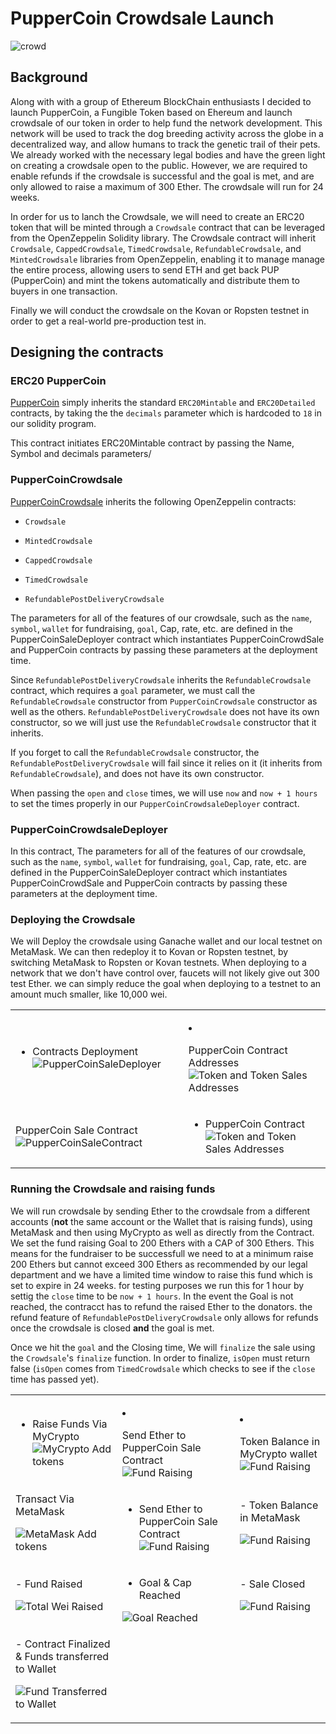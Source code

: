 # PupperCoin Crowdsale Launch 


![crowd](Images/crowd.png)

## Background

Along with with a group of Ethereum BlockChain enthusiasts I decided to launch PupperCoin, a Fungible Token based on Ehereum and launch crowdsale of our token in order to help fund the network development. This network will be used to track the dog breeding activity across the globe in a decentralized way, and allow humans to track the genetic trail of their pets. We already worked with the necessary legal bodies and have the green light on creating a crowdsale open to the public. However, we are required to enable refunds if the crowdsale is successful and the goal is met, and  are only allowed to raise a maximum of 300 Ether. The crowdsale will run for 24 weeks.

In order for us to lanch the Crowdsale, we will need to create an ERC20 token that will be minted through a `Crowdsale` contract that can be leveraged from the OpenZeppelin Solidity library. The Crowdsale contract will inherit `Crowdsale`, `CappedCrowdsale`, `TimedCrowdsale`, `RefundableCrowdsale`, and `MintedCrowdsale` libraries from OpenZeppelin, enabling it to manage manage the entire process, allowing users to send ETH and get back PUP (PupperCoin) and mint the tokens automatically and distribute them to buyers in one transaction. 

Finally we will conduct the crowdsale on the Kovan or Ropsten testnet in order to get a real-world pre-production test in.

## Designing the contracts

### ERC20 PupperCoin

[PupperCoin](PupperCoin.sol) simply inherits the  standard `ERC20Mintable` and `ERC20Detailed` contracts, by taking the  the `decimals` parameter which is hardcoded to `18` in our solidity program.

This contract initiates ERC20Mintable contract by passing the Name, Symbol and decimals parameters/

### PupperCoinCrowdsale

[PupperCoinCrowdsale](PupperCoinCrowdSale.sol) inherits the following OpenZeppelin contracts:

* `Crowdsale`

* `MintedCrowdsale`

* `CappedCrowdsale`

* `TimedCrowdsale`

* `RefundablePostDeliveryCrowdsale`

The parameters for all of the features of our crowdsale, such as the `name`, `symbol`, `wallet` for fundraising, `goal`, Cap, rate, etc. are defined in the PupperCoinSaleDeployer contract which instantiates PupperCoinCrowdSale and PupperCoin contracts by passing these parameters at the deployment time. 

Since `RefundablePostDeliveryCrowdsale` inherits the `RefundableCrowdsale` contract, which requires a `goal` parameter, we must call the `RefundableCrowdsale` constructor from  `PupperCoinCrowdsale` constructor as well as the others. `RefundablePostDeliveryCrowdsale` does not have its own constructor, so we will just use the `RefundableCrowdsale` constructor that it inherits.

If you forget to call the `RefundableCrowdsale` constructor, the `RefundablePostDeliveryCrowdsale` will fail since it relies on it (it inherits from `RefundableCrowdsale`), and does not have its own constructor.

When passing the `open` and `close` times, we will use `now` and `now + 1 hours` to set the times properly in our `PupperCoinCrowdsaleDeployer` contract.

### PupperCoinCrowdsaleDeployer

In this contract, The parameters for all of the features of our crowdsale, such as the `name`, `symbol`, `wallet` for fundraising, `goal`, Cap, rate, etc. are defined in the PupperCoinSaleDeployer contract which instantiates PupperCoinCrowdSale and PupperCoin contracts by passing these parameters at the deployment time. 


### Deploying the Crowdsale

We will Deploy the crowdsale using Ganache wallet and our local testnet on MetaMask. We can then redeploy it to Kovan or Ropsten testnet, by switching MetaMask to Ropsten or Kovan testnets. When deploying to a network that we don't have control over, faucets will not likely give out 300 test Ether. we can simply reduce the goal when deploying to a testnet to an amount much smaller, like 10,000 wei.

<table> <tr> <td>

- Contracts Deployment
![PupperCoinSaleDeployer](Images/deploy_deployer.PNG) </td> <td>

- PupperCoin Contract Addresses
![Token and Token Sales Addresses](Images/Deploy_Token_Sale_addresses.PNG) </td> </tr>

 <tr> <td>

PupperCoin Sale Contract
![PupperCoinSaleContract](Images/PupperCoinSale_contract.PNG) </td> <td>

- PupperCoin Contract 
![Token and Token Sales Addresses](Images/PupperCoin_contract.PNG) </td> </tr></table>

### Running the Crowdsale and raising funds

We will run crowdsale by sending Ether to the crowdsale from a different accounts (**not** the same account or the Wallet that is raising funds), using MetaMask and then using MyCrypto as well as directly from the Contract. 
We set the fund raising Goal to 200 Ethers with a CAP of 300 Ethers. This means for the fundraiser to be successfull we need to at a minimum raise 200 Ethers but cannot exceed 300 Ethers as recommended by our legal department and we have a limited time window to raise this fund which is set to expire in 24 weeks. for testing purposes we run this for 1 hour by settig the `close` time to be `now + 1 hours`. In the event the Goal is not reached, the contracct has to refund the raised Ether to the donators. the refund feature of `RefundablePostDeliveryCrowdsale` only allows for refunds once the crowdsale is closed **and** the goal is met.

Once we hit the `goal` and the Closing time, We will `finalize` the sale using the `Crowdsale`'s `finalize` function. In order to finalize, `isOpen` must return false (`isOpen` comes from `TimedCrowdsale` which checks to see if the `close` time has passed yet).

<table><tr> <td>

- Raise Funds Via MyCrypto
![MyCrypto Add tokens](Images/mycrypto_Balance.PNG) </td> <td>

- Send Ether to PupperCoin Sale Contract 
![Fund Raising](Images/mycrypto_Send_ether.PNG) </td> <td>

- Token Balance in MyCrypto wallet 
![Fund Raising](Images/mycrypto_token_Balance.PNG) </td> </tr>

<tr><td>
Transact Via MetaMask

![MetaMask Add tokens](Images/add_token_metamask.PNG) </td> <td>

- Send Ether to PupperCoin Sale Contract 
![Fund Raising](Images/send_Ether.PNG) 

</td> <td>
- Token Balance in MetaMask

![Fund Raising](Images/metamask_token_balance_4.PNG)
</td> </tr>

<tr><td>
- Fund Raised

![Total Wei Raised](Images/Wei_raised_closing.PNG) </td> <td>

- Goal & Cap Reached

![Goal Reached](Images/goal_reached.PNG) 

</td> <td>
- Sale Closed

![Fund Raising](Images/goal_reached_has_closed.PNG)
</td> </tr>


<tr><td>
- Contract Finalized & Funds transferred to Wallet

![Fund Transferred to Wallet](Images/fund_transferred_to_wallet.PNG) </td> <td>


</td> </tr>
</table>